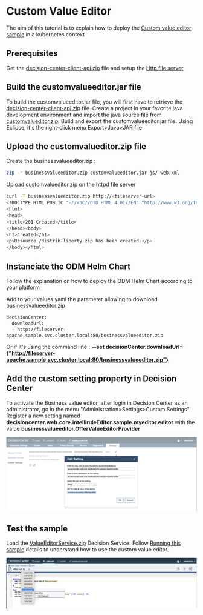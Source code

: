 # Custom Value Editor

The aim of this tutorial is to ecplain how to deploy the [Custom value editor sample](https://www.ibm.com/docs/en/odm/9.0.0?topic=center-custom-value-editor) in a kubernetes context

## Prerequisites

Get the  [decision-center-client-api.zip](../README.md#build-the-java-samples) file and setup the [Http file server](../README.md#setup-an-httpd-file-server)

## Build the customvalueeditor.jar file

To build the customvalueeditor.jar file, you will first have to retrieve the [decision-center-client-api.zip](../README.md#build-the-java-samples) file.
Create a project in your favorite java development environment and import the java source file from [customvalueditor.zip](./customvalueditor.zip).
Build and export the customvalueeditor.jar file.
Using Eclipse, it's the right-click menu Export>Java>JAR file

## Upload the customvalueditor.zip file

Create the businessvalueeditor.zip :

```bash
zip -r businessvalueeditor.zip customvalueeditor.jar js/ web.xml
```

Upload customvalueditor.zip on the httpd file server

```bash
curl -T businessvalueeditor.zip http://<fileserver-url>
<!DOCTYPE HTML PUBLIC "-//W3C//DTD HTML 4.01//EN" "http://www.w3.org/TR/html4/strict.dtd">
<html>
<head>
<title>201 Created</title>
</head><body>
<h1>Created</h1>
<p>Resource /distrib-liberty.zip has been created.</p>
</body></html>
```

## Instanciate the ODM Helm Chart

Follow the explanation on how to deploy the ODM Helm Chart according to your [platform](https://github.com/DecisionsDev/odm-docker-kubernetes/tree/master/platform)

Add to your values.yaml the parameter allowing to download businessvalueeditor.zip

<!-- markdown-link-check-disable -->
```
decisionCenter:
  downloadUrl:
  - http://fileserver-apache.sample.svc.cluster.local:80/businessvalueeditor.zip
```

Or if it's using the command line : **--set decisionCenter.downloadUrl={"http://fileserver-apache.sample.svc.cluster.local:80/businessvalueeditor.zip"}**
<!-- markdown-link-check-enable -->

## Add the custom setting property in Decision Center

To activate the Business value editor, after login in Decision Center as an administrator, go in the menu "Administration>Settings>Custom Settings"
Register a new setting named **decisioncenter.web.core.intelliruleEditor.sample.myeditor.editor** with the value **businessvalueeditor.OfferValueEditorProvider**

![Custom Settings](images/custom_settings.png)

## Test the sample

Load the [ValueEditorService.zip](./ValueEditorService.zip) Decision Service.
Follow [Running this sample](https://www.ibm.com/docs/en/odm/9.0.0?topic=editor-custom-value-sample-details#businessconsolecustomvalueeditorsampledetails__rssamples.uss_rs_smp_tsauthoring.1025134__title__1) details to understand how to use the custom value editor.

![Custom Value Editor](images/custom_value_editor.png)
